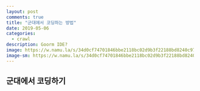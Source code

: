 ```yaml
---
layout: post
comments: true
title: "군대에서 코딩하는 방법"
date: 2019-05-06
categories:
  - crawl
description: Goorm IDE?
image: https://w.namu.la/s/34d0cf74701846bbe2118bc02d9b3f22188bd8240c974e5deb3dad7acec7b719f7534745cd045be19f973905a45eb788e28e60d60b53d2e3fa0c3782da58d001dae8cf0cd3357269fe0a9bdc60d658f864340f7e3633f7b09e53f517eac869ca
image-sm: https://w.namu.la/s/34d0cf74701846bbe2118bc02d9b3f22188bd8240c974e5deb3dad7acec7b719f7534745cd045be19f973905a45eb788e28e60d60b53d2e3fa0c3782da58d001dae8cf0cd3357269fe0a9bdc60d658f864340f7e3633f7b09e53f517eac869ca
---
```

## 군대에서 코딩하기
